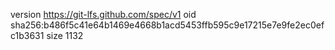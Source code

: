version https://git-lfs.github.com/spec/v1
oid sha256:b486f5c41e64b1469e4668b1acd5453ffb595c9e17215e7e9fe2ec0efc1b3631
size 1132
